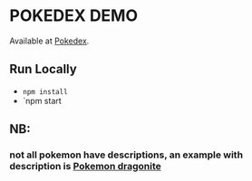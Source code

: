 # POKEDEX DEMO

Available at [Pokedex](https://pokedex-demo-8kbdbb524-artemesian.vercel.app/).

## Run Locally

- `npm install`
- `npm start

## NB:

### not all pokemon have descriptions, an example with description is [Pokemon dragonite](https://pokedex-demo-8kbdbb524-artemesian.vercel.app/pokemon/dragonite)
